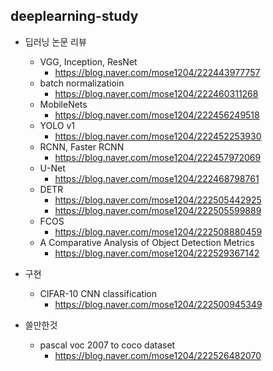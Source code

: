 deeplearning-study
-------------------------

- 딥러닝 논문 리뷰

  - VGG, Inception, ResNet
    * <https://blog.naver.com/mose1204/222443977757>
  * batch normalizatioin  
    * <https://blog.naver.com/mose1204/222460311268>
  - MobileNets  
    + <https://blog.naver.com/mose1204/222456249518>
  - YOLO v1
    + <https://blog.naver.com/mose1204/222452253930>
  - RCNN, Faster RCNN  
    + <https://blog.naver.com/mose1204/222457972069>
  - U-Net  
    + <https://blog.naver.com/mose1204/222468798761>
  - DETR  
    + <https://blog.naver.com/mose1204/222505442925>  
    + <https://blog.naver.com/mose1204/222505599889>
  - FCOS  
    + <https://blog.naver.com/mose1204/222508880459>
  - A Comparative Analysis of Object Detection Metrics
    + <https://blog.naver.com/mose1204/222529367142>




- 구현
  - CIFAR-10 CNN classification  
    + <https://blog.naver.com/mose1204/222500945349>



- 쓸만한것
  - pascal voc 2007 to coco dataset  
    + <https://blog.naver.com/mose1204/222526482070>

